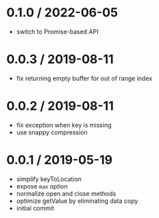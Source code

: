 
0.1.0 / 2022-06-05
==================

 * switch to Promise-based API

0.0.3 / 2019-08-11
==================

 * fix returning empty buffer for out of range index

0.0.2 / 2019-08-11
==================

 * fix exception when key is missing
 * use snappy compression

0.0.1 / 2019-05-19
==================

 * simplify keyToLocation
 * expose `max` option
 * normalize open and close methods
 * optimize getValue by eliminating data copy
 * initial commit

